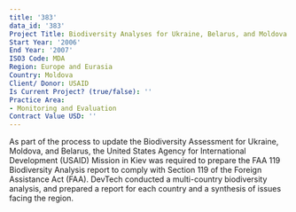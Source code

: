 ```yaml
---
title: '383'
data_id: '383'
Project Title: Biodiversity Analyses for Ukraine, Belarus, and Moldova
Start Year: '2006'
End Year: '2007'
ISO3 Code: MDA
Region: Europe and Eurasia
Country: Moldova
Client/ Donor: USAID
Is Current Project? (true/false): ''
Practice Area:
- Monitoring and Evaluation
Contract Value USD: ''
---
```


As part of the process to update the Biodiversity Assessment for Ukraine, Moldova, and Belarus, the United States Agency for International Development (USAID) Mission in Kiev was required to prepare the FAA 119 Biodiversity Analysis report to comply with Section 119 of the Foreign Assistance Act (FAA). DevTech conducted a multi-country biodiversity analysis, and prepared a report for each country and a synthesis of issues facing the region.